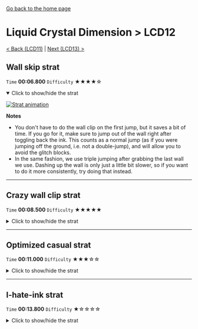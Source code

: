 [Go back to the home page](https://github.com/Doublevil/scbspeedrun)

# Liquid Crystal Dimension > LCD12

[< Back (LCD11)](https://github.com/Doublevil/scbspeedrun/blob/main/levels/LCD/LCD11.md) | [Next (LCD13) >](https://github.com/Doublevil/scbspeedrun/blob/main/levels/LCD/LCD13.md)

## Wall skip strat

`Time` **00:06.800** `Difficulty` ★★★★☆
<details open>
  <summary>Click to show/hide the strat</summary>

  [![Strat animation](https://github.com/Doublevil/scbspeedrun/blob/main/media/levels/LCD/LCD12_WallSkip.webp)](https://github.com/Doublevil/scbspeedrun/blob/main/media/levels/LCD/LCD12_WallSkip.mp4?raw=true)

  **Notes**
  - You don't have to do the wall clip on the first jump, but it saves a bit of time. If you go for it, make sure to jump out of the wall right after toggling back the ink. This counts as a normal jump (as if you were jumping off the ground, i.e. not a double-jump), and will allow you to avoid the glitch blocks.
  - In the same fashion, we use triple jumping after grabbing the last wall we use. Dashing up the wall is only just a little bit slower, so if you want to do it more consistently, try doing that instead.
</details>

---
## Crazy wall clip strat

`Time` **00:08.500** `Difficulty` ★★★★★
<details>
  <summary>Click to show/hide the strat</summary>

  [![Strat animation](https://github.com/Doublevil/scbspeedrun/blob/main/media/levels/LCD/LCD12_CrazyWallClip.webp)](https://github.com/Doublevil/scbspeedrun/blob/main/media/levels/LCD/LCD12_CrazyWallClip.mp4?raw=true)

  **Notes**
  - This one is just insane.
  - There are 2 wall clips in that strat (the one on the first jump and the ceiling one).
  - The idea is to regen the dashes to be able to skip part of the level.
  - The ceiling wall clip is completely inconsistent.
  - Please don't try this at home.
</details>

---
## Optimized casual strat

`Time` **00:11.000** `Difficulty` ★★★☆☆
<details>
  <summary>Click to show/hide the strat</summary>

  [![Strat animation](https://github.com/Doublevil/scbspeedrun/blob/main/media/levels/LCD/LCD12_OptimizedCasual.webp)](https://github.com/Doublevil/scbspeedrun/blob/main/media/levels/LCD/LCD12_OptimizedCasual.mp4?raw=true)

  **Notes**
  - This is pretty much doing the level normally but in an optimized form.
</details>

---
## I-hate-ink strat

`Time` **00:13.800** `Difficulty` ★☆☆☆☆
<details>
  <summary>Click to show/hide the strat</summary>

  [![Strat animation](https://github.com/Doublevil/scbspeedrun/blob/main/media/levels/LCD/LCD12_NoInk.webp)](https://github.com/Doublevil/scbspeedrun/blob/main/media/levels/LCD/LCD12_NoInk.mp4?raw=true)

  **Notes**
  - If you have trouble getting your ink toggles right, you can always fallback to this strat. It's very safe but also very slow.
</details>
